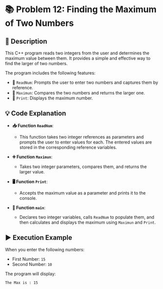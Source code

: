 # 📚 Problem 12: Finding the Maximum of Two Numbers

## 📜 Description
This C++ program reads two integers from the user and determines the maximum value between them. It provides a simple and effective way to find the larger of two numbers.

The program includes the following features:
- 🔹 `ReadNum`: Prompts the user to enter two numbers and captures them by reference.
- 🔹 `Maximun`: Compares the two numbers and returns the larger one.
- 🔹 `Print`: Displays the maximum number.

## 💡 Code Explanation

- **📥 Function `ReadNum`**:
  - This function takes two integer references as parameters and prompts the user to enter values for each. The entered values are stored in the corresponding reference variables.

- **➕ Function `Maximun`**:
  - Takes two integer parameters, compares them, and returns the larger value.

- **🖥️ Function `Print`**:
  - Accepts the maximum value as a parameter and prints it to the console.

- **📅 Function `main`**:
  - Declares two integer variables, calls `ReadNum` to populate them, and then calculates and displays the maximum using `Maximun` and `Print`.

## ▶️ Execution Example
When you enter the following numbers:
- First Number: `15`
- Second Number: `10`

The program will display:
```plaintext
The Max is : 15
